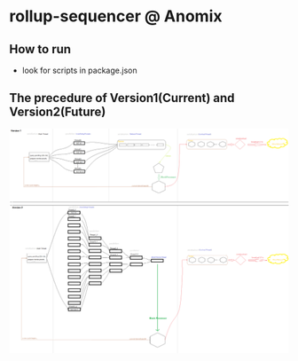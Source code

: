 # rollup-sequencer @ Anomix
## How to run
- look for scripts in package.json

## The precedure of Version1(Current) and Version2(Future)
<img src="../../docs/pic/how-sequencer-work-V1-old-V2-current.png" />


